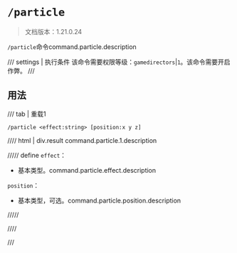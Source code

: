 # `/particle`

> 文档版本：1.21.0.24

`/particle`命令command.particle.description

/// settings | 执行条件
该命令需要权限等级：`gamedirectors`|`1`。该命令需要开启作弊。
///

## 用法

/// tab | 重载1
```mcfunction
/particle <effect:string> [position:x y z]
```

//// html | div.result
command.particle.1.description

///// define
`effect`：<!-- md:samp string -->

- 基本类型。command.particle.effect.description

`position`：<!-- md:samp x y z -->

- 基本类型，可选。command.particle.position.description


/////

////

///
